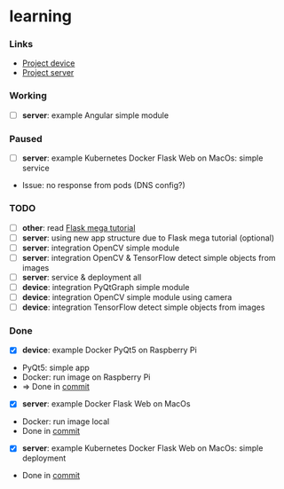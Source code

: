# learning

### Links
-  [Project device](https://github.com/player0-gg/docker-pyqt-raspberrypi)
-  [Project server](https://github.com/player0-gg/docker-flask-web)
### Working
- [ ] **server**: example Angular simple module
### Paused
- [ ] **server**: example Kubernetes Docker Flask Web on MacOs: simple service
* Issue: no response from pods (DNS config?)

### TODO
- [ ] **other**: read [Flask mega tutorial](https://blog.miguelgrinberg.com/post/the-flask-mega-tutorial-part-i-hello-world)
- [ ] **server**: using new app structure due to Flask mega tutorial (optional)
- [ ] **server**: integration OpenCV simple module
- [ ] **server**: integration OpenCV &  TensorFlow detect simple objects from images
- [ ] **server**: service & deployment all
- [ ] **device**: integration PyQtGraph simple module
- [ ] **device**: integration OpenCV simple module using camera
- [ ] **device**: integration TensorFlow detect simple objects from images

### Done
- [x] **device**: example Docker PyQt5 on Raspberry Pi
* PyQt5: simple app
* Docker: run image on Raspberry Pi
* => Done in [commit](https://github.com/player0-gg/docker-pyqt-raspberrypi/commit/bc7344a6dc1bb1e5fca563cdada9a0afb671d200)
- [x] **server**: example Docker Flask Web on MacOs
* Docker: run image local
* Done in [commit](https://github.com/player0-gg/docker-flask-web/commit/5e5d700125881b066291b9ef658a47cb7378085c)
- [x] **server**: example Kubernetes Docker Flask Web on MacOs: simple deployment
* Done in [commit](https://github.com/player0-gg/docker-flask-web/commit/befa2b37779a15a173579ed509821f000f2f6c84)
